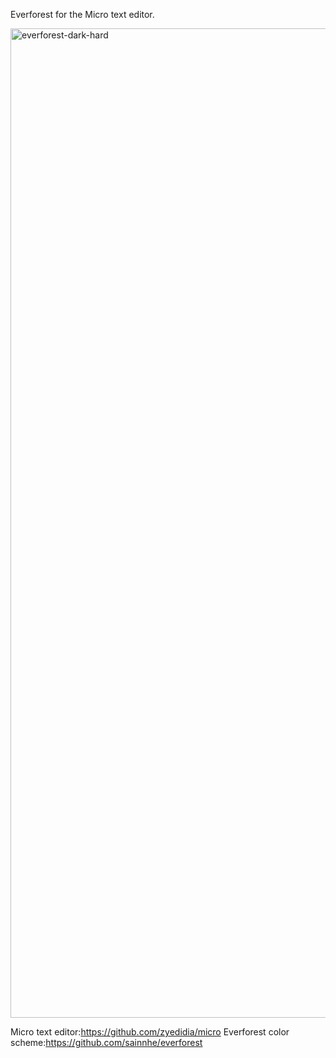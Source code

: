 Everforest for the Micro text editor.

<img width="1583" alt="everforest-dark-hard" src="https://github.com/user-attachments/assets/49d82914-ae7d-49be-97d1-0207fb1ecb3e" />

Micro text editor:https://github.com/zyedidia/micro
Everforest color scheme:https://github.com/sainnhe/everforest
